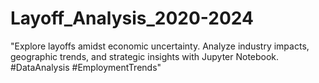 # Layoff_Analysis_2020-2024
"Explore layoffs amidst economic uncertainty. Analyze industry impacts, geographic trends, and strategic insights with Jupyter Notebook. #DataAnalysis #EmploymentTrends"
